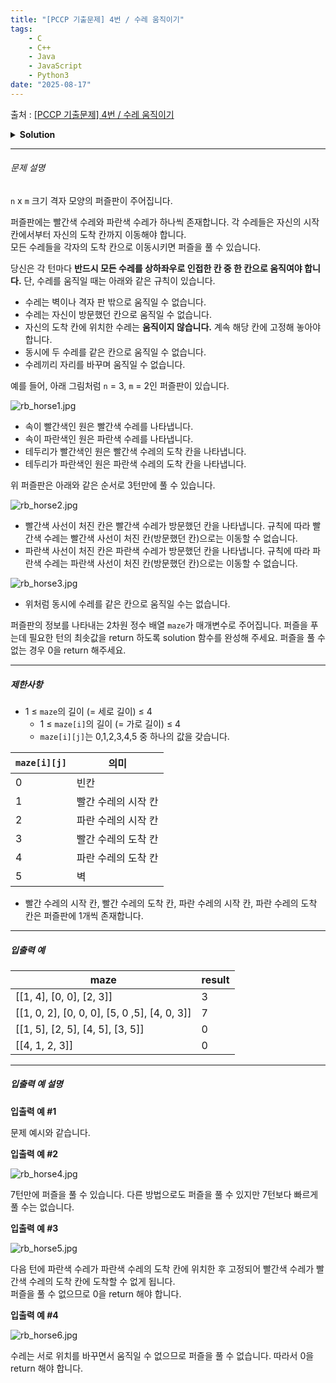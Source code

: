 ```yaml
---
title: "[PCCP 기출문제] 4번 / 수레 움직이기"
tags:
    - C
    - C++
    - Java
    - JavaScript
    - Python3
date: "2025-08-17"
---
```


출처 : [[PCCP 기출문제] 4번 / 수레 움직이기](https://school.programmers.co.kr/learn/courses/30/lessons/250134)
<details>
<summary><b>Solution</b></summary>

<details>
<summary>Python</summary>

<pre><code class='language-python'>
from collections import deque

def check_move(n, m, y, x, log, maze):
    # maze 범위 벗어나는지 체크
    if not ((0 <= y < n) & (0 <= x < m)):
        return False
    # 이미 지나온 위치인지 체크
    if log[y][x]:
        return False
    # 진행 방향에 벽이 있는지 체크
    if (maze[y][x] == 5):
        return False
    # 모든 경우 다 되면 True
    return True

def move(n, m, y, x, log, maze):
    # 수레가 갈 수 있는 방향 / 상하좌우
    direction = [(-1,0), (1,0), (0,-1), (0,1)]
    # 이동 가능한 좌표 값은 리스트에 저장
    result = []
    # 4방향으로 수레를 이동시킬 수 있는지 체크
    for i in range(4):
        dy, dx = direction[i][0], direction[i][1]
        # check_move 함수를 통해 체크하고
        if check_move(n, m, y+dy, x+dx, log, maze):
            # 유효한 위치라면 result에 추가
            result.append((y+dy, x+dx))
    # result를 반환해준다.
    return result

def bfs(maze, ry, rx, by, bx, n, m):
    # 최단 횟수 저장할 변수
    answer = 0
    
    # 방문용 배열 만들기 (ry, rx, by, bx)
    visited = [[[[False]*m for _ in range(n)] for _ in range(m)] for _ in range(n)]
    # 최근 기록 배열 만들기
    log_red = [[False] * m for _ in range(n)]
    log_blue = [[False] * m for _ in range(n)]
    
    # 스타트 위치는 방문으로 표시해준다.
    log_red[ry][rx] = True
    log_blue[by][bx] = True
    
    # BFS 탐색으로 최단 횟수를 알기 위해, Queue 생성
    Q = deque()
    Q.append((ry, rx, by, bx, log_red, log_blue, 0))
    
    # BFS 탐색 시작
    while Q:
        # Q의 값을 꺼내온다.
        ry, rx, by, bx, rV, bV, cnt = Q.popleft()
        # 방문한 장소라면 패스
        if visited[ry][rx][by][bx]: continue
        # 아니라면 방문 체크
        visited[ry][rx][by][bx] = True
        
        # 빨간 수레, 파란 수레 도착지점 체크 변수
        chk_r, chk_b = False, False
        # 빨간 수레가 도착지점 도착 시 True
        if maze[ry][rx] == 3: chk_r = True
        # 파란 수레가 도착지점 도착 시 True
        if maze[by][bx] == 4: chk_b = True
        
        # 둘 다 도착지점 도착 완료했다면,
        if chk_r & chk_b:
            # answer에 현재까지 카운트 저장 후 탈출
            answer = cnt
            break
        # 빨간 수레, 파란 수레 둘 다 도착 못 함
        elif ((not chk_r) & (not chk_b)):
            # 빨간 수레 유효 좌표 체크
            nrs = move(n, m, ry, rx, rV, maze)
            # 파란 수레 유효 좌표 체크
            nbs = move(n, m, by, bx, bV, maze)
        # 빨간 수레 도착, 파란 수레 미도착
        elif (chk_r & (not chk_b)):
            # 파란 수레 유효 좌표 체크
            nbs = move(n, m, by, bx, bV, maze)
            # 빨간 수레는 현위치 고정!
            nrs = [(ry, rx)]
        # 빨간 수레 미도착, 파란 수레 도착
        elif ((not chk_r) & chk_b):
            # 빨간 수레 유효 좌표 체크
            nrs = move(n, m, ry, rx, rV, maze)
            # 파란 수레는 현위치 고정!
            nbs = [(by, bx)]
        
        # 빨간 수레 이동 가능 위치와 파란 수레 이동 가능 위치 탐색
        for nry, nrx in nrs:
            for nby, nbx in nbs:
                # 현재 이동한 위치의 두 수레가 겹치면 패스
                if ((nry == nby) & (nrx == nbx)): continue
                # 만약 서로 이동한 위치가 이전 위치를 바꾼거라면 패스(겹치는 이동)
                if (((nry==by)&(nrx==bx))and((nby==ry)&(nbx==rx))): continue
                
                # 걸리는 부분 없이 이동가능하다면, 해당 위치로 옮겨준다.
                cnt += 1
                # 해당 위치 방문 체크를 해준다.
                rV[nry][nrx], bV[nby][nbx] = True, True
                # Q 에 해당위치들을 넣어준다.
                Q.append((nry, nrx, nby, nbx, rV, bV, cnt))
                
                # for 문 내에서 다음 위치들 확인할 때 누적연산 되므로
                cnt -= 1
                rV[nry][nrx], bV[nby][nbx] = False, False
    # answer 그대로 return
    return answer

def solution(maze):
    n = len(maze) # 세로 길이
    m = len(maze[0]) # 가로 길이
    
    # 수레들 스타트 위치 찾기
    for y in range(n):
        for x in range(m):
            # 빨간 수레 위치 저장
            if maze[y][x] == 1:
                ry, rx = y, x
                # 해당 위치는 빈칸으로 초기화
                maze[y][x] = 0
            # 파란 수레 위치 저장
            elif maze[y][x] == 2:
                by, bx = y, x
                # 해당 위치는 빈칸으로 초기화
                maze[y][x] = 0
    
    # BFS 탐색 함수에 넣고, 최단 횟수를 answer에 저장
    answer = bfs(maze, ry, rx, by, bx, n, m)
    return answer
</code></pre>
</details>

</details>

<hr>

<h6 class="guide-section-title">문제 설명</h6>
<div class="markdown solarized-dark"><p><code>n</code> x <code>m</code> 크기 격자 모양의 퍼즐판이 주어집니다.</p>
<p>퍼즐판에는 빨간색 수레와 파란색 수레가 하나씩 존재합니다. 각 수레들은 자신의 시작 칸에서부터 자신의 도착 칸까지 이동해야 합니다.<br/>
모든 수레들을 각자의 도착 칸으로 이동시키면 퍼즐을 풀 수 있습니다.</p>
<p>당신은 각 턴마다 <strong>반드시 모든 수레를 상하좌우로 인접한 칸 중 한 칸으로 움직여야 합니다.</strong> 단, 수레를 움직일 때는 아래와 같은 규칙이 있습니다.</p>
<ul>
<li>수레는 벽이나 격자 판 밖으로 움직일 수 없습니다.</li>
<li>수레는 자신이 방문했던 칸으로 움직일 수 없습니다.</li>
<li>자신의 도착 칸에 위치한 수레는 <strong>움직이지 않습니다.</strong> 계속 해당 칸에 고정해 놓아야 합니다.</li>
<li>동시에 두 수레를 같은 칸으로 움직일 수 없습니다.</li>
<li>수레끼리 자리를 바꾸며 움직일 수 없습니다.</li>
</ul>
<p>예를 들어, 아래 그림처럼 <code>n</code> = 3, <code>m</code> = 2인 퍼즐판이 있습니다.</p>
<p><img alt="rb_horse1.jpg" src="https://grepp-programmers.s3.ap-northeast-2.amazonaws.com/files/production/2d21a258-144f-4d03-81c1-1a857a942efa/rb_horse1.jpg" title=""/></p>
<ul>
<li>속이 빨간색인 원은 빨간색 수레를 나타냅니다.</li>
<li>속이 파란색인 원은 파란색 수레를 나타냅니다.</li>
<li>테두리가 빨간색인 원은 빨간색 수레의 도착 칸을 나타냅니다.</li>
<li>테두리가 파란색인 원은 파란색 수레의 도착 칸을 나타냅니다.</li>
</ul>
<p>위 퍼즐판은 아래와 같은 순서로 3턴만에 풀 수 있습니다.</p>
<p><img alt="rb_horse2.jpg" src="https://grepp-programmers.s3.ap-northeast-2.amazonaws.com/files/production/e1c81aa3-238b-4f0e-b21d-697903543b72/rb_horse2.jpg" title=""/></p>
<ul>
<li>빨간색 사선이 처진 칸은 빨간색 수레가 방문했던 칸을 나타냅니다. 규칙에 따라 빨간색 수레는 빨간색 사선이 처진 칸(방문했던 칸)으로는 이동할 수 없습니다.</li>
<li>파란색 사선이 처진 칸은 파란색 수레가 방문했던 칸을 나타냅니다. 규칙에 따라 파란색 수레는 파란색 사선이 처진 칸(방문했던 칸)으로는 이동할 수 없습니다.</li>
</ul>
<p><img alt="rb_horse3.jpg" src="https://grepp-programmers.s3.ap-northeast-2.amazonaws.com/files/production/2b78f38c-121a-441c-90f9-704eb0642e96/rb_horse3.jpg" title=""/></p>
<ul>
<li>위처럼 동시에 수레를 같은 칸으로 움직일 수는 없습니다.</li>
</ul>
<p>퍼즐판의 정보를 나타내는 2차원 정수 배열 <code>maze</code>가 매개변수로 주어집니다. 퍼즐을 푸는데 필요한 턴의 최솟값을 return 하도록 solution 함수를 완성해 주세요. 퍼즐을 풀 수 없는 경우 0을 return 해주세요.</p>
<hr/>
<h5>제한사항</h5>
<ul>
<li>1 ≤ <code>maze</code>의 길이 (= 세로 길이) ≤ 4

<ul>
<li>1 ≤ <code>maze[i]</code>의 길이 (= 가로 길이) ≤ 4</li>
<li><code>maze[i][j]</code>는 0,1,2,3,4,5 중 하나의 값을 갖습니다.</li>
</ul></li>
</ul>
<table class="table">
<thead><tr>
<th><code>maze[i][j]</code></th>
<th>의미</th>
</tr>
</thead>
<tbody><tr>
<td>0</td>
<td>빈칸</td>
</tr>
<tr>
<td>1</td>
<td>빨간 수레의 시작 칸</td>
</tr>
<tr>
<td>2</td>
<td>파란 수레의 시작 칸</td>
</tr>
<tr>
<td>3</td>
<td>빨간 수레의 도착 칸</td>
</tr>
<tr>
<td>4</td>
<td>파란 수레의 도착 칸</td>
</tr>
<tr>
<td>5</td>
<td>벽</td>
</tr>
</tbody>
</table>
<ul>
<li>빨간 수레의 시작 칸, 빨간 수레의 도착 칸, 파란 수레의 시작 칸, 파란 수레의 도착 칸은 퍼즐판에 1개씩 존재합니다.</li>
</ul>
<hr/>
<h5>입출력 예</h5>
<table class="table">
<thead><tr>
<th>maze</th>
<th>result</th>
</tr>
</thead>
<tbody><tr>
<td>[[1, 4], [0, 0], [2, 3]]</td>
<td>3</td>
</tr>
<tr>
<td>[[1, 0, 2], [0, 0, 0], [5, 0 ,5], [4, 0, 3]]</td>
<td>7</td>
</tr>
<tr>
<td>[[1, 5], [2, 5], [4, 5], [3, 5]]</td>
<td>0</td>
</tr>
<tr>
<td>[[4, 1, 2, 3]]</td>
<td>0</td>
</tr>
</tbody>
</table>
<hr/>
<h5>입출력 예 설명</h5>
<p><strong>입출력 예 #1</strong></p>
<p>문제 예시와 같습니다.</p>
<p><strong>입출력 예 #2</strong></p>
<p><img alt="rb_horse4.jpg" src="https://grepp-programmers.s3.ap-northeast-2.amazonaws.com/files/production/54629429-3bec-4288-a7b4-6303c0929880/rb_horse4.jpg" title=""/></p>
<p>7턴만에 퍼즐을 풀 수 있습니다. 다른 방법으로도 퍼즐을 풀 수 있지만 7턴보다 빠르게 풀 수는 없습니다.</p>
<p><strong>입출력 예 #3</strong></p>
<p><img alt="rb_horse5.jpg" src="https://grepp-programmers.s3.ap-northeast-2.amazonaws.com/files/production/c6aed2ad-dbbf-477e-bac7-fd5cd44bad00/rb_horse5.jpg" title=""/></p>
<p>다음 턴에 파란색 수레가 파란색 수레의 도착 칸에 위치한 후 고정되어 빨간색 수레가 빨간색 수레의 도착 칸에 도착할 수 없게 됩니다.<br/>
퍼즐을 풀 수 없으므로 0을 return 해야 합니다.</p>
<p><strong>입출력 예 #4</strong></p>
<p><img alt="rb_horse6.jpg" src="https://grepp-programmers.s3.ap-northeast-2.amazonaws.com/files/production/0ff7e955-77d6-4760-9e16-75cf2313fc0d/rb_horse6.jpg" title=""/></p>
<p>수레는 서로 위치를 바꾸면서 움직일 수 없으므로 퍼즐을 풀 수 없습니다. 따라서 0을 return 해야 합니다.</p>
</div>
